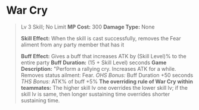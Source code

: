 # __War Cry__ #
>Lv 3 Skill; No Limit
>**MP Cost:** 300
>**Damage Type:** None
>
> **Skill Effect:** When the skill is cast successfully, removes the Fear aliment from any party member that has it
> 
> **Buff Effect:** Gives a buff that increases ATK by (Skill Level)% to the entire party
> **Buff Duration:** (15 + Skill Level) seconds
> **Game Description:** "Perform a rallying cry. Increases ATK for a while. Removes status ailment: Fear.
> *OHS Bonus:* Buff Duration +50 seconds
> *THS Bonus:* ATK% of buff +5%
> **The overriding rule of War Cry within teammates:** The higher skill lv one overrides the lower skill lv; if the skill lv is same, then longer sustaining time overrides shorter sustaining time.

